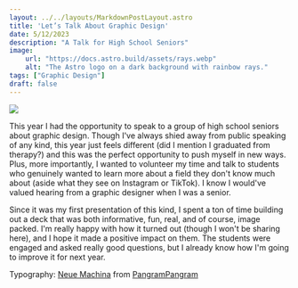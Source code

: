 ```yaml
---
layout: ../../layouts/MarkdownPostLayout.astro
title: 'Let’s Talk About Graphic Design'
date: 5/12/2023
description: "A Talk for High School Seniors"
image:
    url: "https://docs.astro.build/assets/rays.webp"
    alt: "The Astro logo on a dark background with rainbow rays."
tags: ["Graphic Design"]
draft: false
---
```


<img class="blog-post-image-lg" src="https://res.cloudinary.com/dzv7ytxjh/image/upload/f_auto,q_60/v1739400771/647aa97bde546464ebff701b_o_farrell-graphic-design-talk_ynbkdn.png">

This year I had the opportunity to speak to a group of high school seniors about graphic design. Though I've always shied away from public speaking of any kind, this year just feels different (did I mention I graduated from therapy?) and this was the perfect opportunity to push myself in new ways. Plus, more importantly, I wanted to volunteer my time and talk to students who genuinely wanted to learn more about a field they don't know much about (aside what they see on Instagram or TikTok). I know I would've valued hearing from a graphic designer when I was a senior.

Since it was my first presentation of this kind, I spent a ton of time building out a deck that was both informative, fun, real, and of course, image packed. I'm really happy with how it turned out (though I won't be sharing here), and I hope it made a positive impact on them. The students were engaged and asked really good questions, but I already know how I'm going to improve it for next year.

Typography: [Neue Machina](https://pangrampangram.com/products/neue-machina) from [PangramPangram](https://pangrampangram.com/)